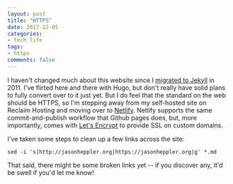 ```yaml
---
layout: post
title: "HTTPS"
date: 2017-12-05
categories: 
- tech life 
tags:
- https
comments: false
---
```


I haven't changed much about this website since I [migrated to Jekyll](https://jasonheppler.org/2011/04/19/migrating-to-jekyll/) in 2011. I've flirted here and there with Hugo, but don't really have solid plans
to fully convert over to it just yet. But I do feel that the standard on the
web should be HTTPS, so I'm stepping away from my self-hosted site on Reclaim
Hosting and moving over to [Netlify](https://www.netlify.com/). Netlify supports the same
commit-and-publish workflow that Github pages does, but, more importantly,
comes with [Let's Encrypt](https://letsencrypt.org/) to provide SSL on custom domains.

I've taken some steps to clean up a few links across the site:

```{console}
sed -i 's|http://jasonheppler.org|https://jasonheppler.org|g' *.md
```

That said, there might be some broken links yet -- if you discover any, it'd be swell if you'd let me know!
